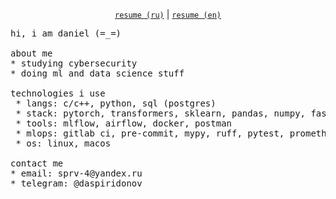 <p align="center">
  <a href="https://cop1cat.github.io/resume/ru.pdf"><code>resume (ru)</code></a> |
  <a href="https://cop1cat.github.io/resume/en.pdf"><code>resume (en)</code></a>
</p>

<pre>
hi, i am daniel (=_=)

about me
* studying cybersecurity
* doing ml and data science stuff

technologies i use
 * langs: c/c++, python, sql (postgres)
 * stack: pytorch, transformers, sklearn, pandas, numpy, fastapi
 * tools: mlflow, airflow, docker, postman
 * mlops: gitlab ci, pre-commit, mypy, ruff, pytest, prometheus
 * os: linux, macos

contact me
* email: sprv-4@yandex.ru
* telegram: @daspiridonov
</pre>
